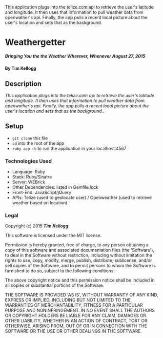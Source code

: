 This application plugs into the telize.com api to retrieve the user's latitude and longitude.  It then uses that information to pull weather data from openwather's api.  Finally, the app pulls a recent local picture about the user's location and sets that as the background.


#	Weathergetter 

##### _Bringing You the the Weather Wherever, Whenever August 27, 2015_

#### By **Tim Kellogg**

## Description

_This application plugs into the telize.com api to retrieve the user's latitude and longitude.  It then uses that information to pull weather data from openwather's api.  Finally, the app pulls a recent local picture about the user's location and sets that as the background.._

##	Setup

* `git clone` this file
* `cd` into the root of the app
* `ruby app.rb` to run the application in your localhost:4567

###	Technologies Used

* Language: Ruby
* Stack: Ruby/Sinatra
* Server: WEBrick
* Other Dependencies: listed in Gemfile.lock
* Front-End: JavaScript/jQuery
* APIs: Telize (used to geolocate user) / Openweather (used to retrieve weather based on location)

###	Legal

Copyright (c) 2015 **_Tim Kellogg_**

This software is licensed under the MIT license.

Permission is hereby granted, free of charge, to any person obtaining a copy of this software and associated documentation files (the 'Software'), to deal in the Software without restriction, including without limitation the rights to use, copy, modify, merge, publish, distribute, sublicense, and/or sell copies of the Software, and to permit persons to whom the Software is furnished to do so, subject to the following conditions:

The above copyright notice and this permission notice shall be included in all copies or substantial portions of the Software.

THE SOFTWARE IS PROVIDED 'AS IS', WITHOUT WARRANTY OF ANY KIND, EXPRESS OR IMPLIED, INCLUDING BUT NOT LIMITED TO THE WARRANTIES OF MERCHANTABILITY, FITNESS FOR A PARTICULAR PURPOSE AND NONINFRINGEMENT. IN NO EVENT SHALL THE AUTHORS OR COPYRIGHT HOLDERS BE LIABLE FOR ANY CLAIM, DAMAGES OR OTHER LIABILITY, WHETHER IN AN ACTION OF CONTRACT, TORT OR OTHERWISE, ARISING FROM, OUT OF OR IN CONNECTION WITH THE SOFTWARE OR THE USE OR OTHER DEALINGS IN THE SOFTWARE.
